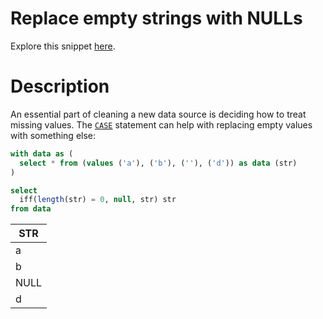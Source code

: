 # Replace empty strings with NULLs

Explore this snippet [here](https://count.co/n/Fzyv9i4SP2B?vm=e).

# Description

An essential part of cleaning a new data source is deciding how to treat missing values. The [`CASE`](https://www.postgresql.org/docs/current/functions-conditional.html#FUNCTIONS-CASE) statement can help with replacing empty values with something else:

```sql
with data as (
  select * from (values ('a'), ('b'), (''), ('d')) as data (str)
)

select
  iff(length(str) = 0, null, str) str
from data
```

| STR  |
| ---- |
| a    |
| b    |
| NULL |
| d    |